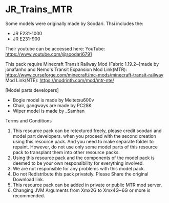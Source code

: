 # JR_Trains_MTR

Some models were originally made by Soodari. Thsi includes the:
- JR E231-1000
- JR E231-900

Their youtube can be accessed here:
YouTube: https://www.youtube.com/@soodari6791

This pack require Minecraft Transit Railway Mod (Fabric 1.19.2~)made by jonafanho
and Nemo's Transit Expansion
Mod Link(MTR): https://www.curseforge.com/minecraft/mc-mods/minecraft-transit-railway
Mod Link(NTE): https://modrinth.com/mod/mtr-nte/

[Model parts developers]
* Bogie model is made by Meitetsu600v
* Chair, gangways are made by PC28K
* Wiper model is made by _Samhan

Terms and Conditions
1. This resource pack can be retextured freely, please credit soodari and model part developers.
when you proceed with the second creation using this resource pack. And you need to make separate folder to repaint. 
However, do not use only some model parts of this resource pack to transplant them into other resource packs.
2. Using this resource pack and the components of the model pack is deemed to be your own responsibility for everything involved.
3. We are not responsible for any problems with this model pack.
4. Do not Redistribute this pack privately. Please Share the original Download link.
5. This resource pack can be added in private or public MTR mod server.
6. Changing JVM Arguments from Xmx2G to Xmx4G~6G or more is recommended.
